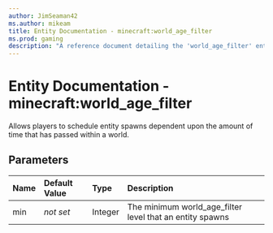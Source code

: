 ```yaml
---
author: JimSeaman42
ms.author: mikeam
title: Entity Documentation - minecraft:world_age_filter
ms.prod: gaming
description: "A reference document detailing the 'world_age_filter' entity filter"
---
```


# Entity Documentation - minecraft:world_age_filter

Allows players to schedule entity spawns dependent upon the amount of time that has passed within a world.

## Parameters

|Name |Default Value|Type |Description |
|:-----------|:-----------|:-----------|:-----------|
| min | *not set* |Integer | The minimum world_age_filter level that an entity spawns |
